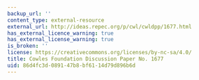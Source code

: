 ```yaml
---
backup_url: ''
content_type: external-resource
external_url: http://ideas.repec.org/p/cwl/cwldpp/1677.html
has_external_licence_warning: true
has_external_license_warning: true
is_broken: ''
license: https://creativecommons.org/licenses/by-nc-sa/4.0/
title: Cowles Foundation Discussion Paper No. 1677
uid: 86d4fc3d-0891-47b8-bf61-14d79d896b6d
---
```


